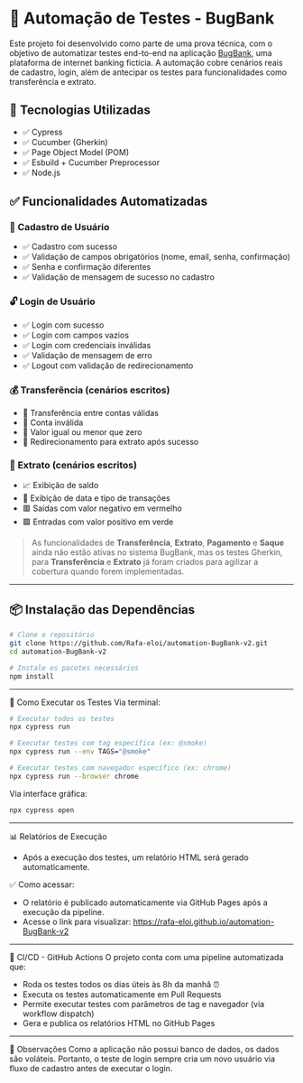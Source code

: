 # 💸 Automação de Testes - BugBank

Este projeto foi desenvolvido como parte de uma prova técnica, com o objetivo de automatizar testes end-to-end na aplicação [BugBank](https://bugbank.netlify.app/), uma plataforma de internet banking fictícia. A automação cobre cenários reais de cadastro, login, além de antecipar os testes para funcionalidades como transferência e extrato.

## 🧪 Tecnologias Utilizadas

- ✅ Cypress
- ✅ Cucumber (Gherkin)
- ✅ Page Object Model (POM)
- ✅ Esbuild + Cucumber Preprocessor
- ✅ Node.js


## ✅ Funcionalidades Automatizadas

### 🔐 Cadastro de Usuário

- ✅ Cadastro com sucesso
- ✅ Validação de campos obrigatórios (nome, email, senha, confirmação)
- ✅ Senha e confirmação diferentes
- ✅ Validação de mensagem de sucesso no cadastro

### 🔓 Login de Usuário

- ✅ Login com sucesso
- ✅ Login com campos vazios
- ✅ Login com credenciais inválidas
- ✅ Validação de mensagem de erro
- ✅ Logout com validação de redirecionamento

### 💰 Transferência (cenários escritos)

- 🔄 Transferência entre contas válidas
- 🚫 Conta inválida
- 🚫 Valor igual ou menor que zero
- 🧾 Redirecionamento para extrato após sucesso

### 📄 Extrato (cenários escritos)

- 📈 Exibição de saldo
- 📅 Exibição de data e tipo de transações
- 🟥 Saídas com valor negativo em vermelho
- 🟩 Entradas com valor positivo em verde

> As funcionalidades de **Transferência**, **Extrato**, **Pagamento** e **Saque** ainda não estão ativas no sistema BugBank, mas os testes Gherkin, para **Transferência** e **Extrato** já foram criados para agilizar a cobertura quando forem implementadas.

---

## 📦 Instalação das Dependências

```bash
# Clone o repositório
git clone https://github.com/Rafa-eloi/automation-BugBank-v2.git
cd automation-BugBank-v2

# Instale os pacotes necessários
npm install
```
---

🚀 Como Executar os Testes
Via terminal:
```bash
# Executar todos os testes
npx cypress run

# Executar testes com tag específica (ex: @smoke)
npx cypress run --env TAGS="@smoke"

# Executar testes com navegador específico (ex: chrome)
npx cypress run --browser chrome
```

Via interface gráfica:
```bash
npx cypress open
```
---

📊 Relatórios de Execução

- Após a execução dos testes, um relatório HTML será gerado automaticamente.

✅ Como acessar:
- O relatório é publicado automaticamente via GitHub Pages após a execução da pipeline.
- Acesse o link para visualizar: https://rafa-eloi.github.io/automation-BugBank-v2

---

🔁 CI/CD - GitHub Actions
O projeto conta com uma pipeline automatizada que:

- Roda os testes todos os dias úteis às 8h da manhã ⏰
- Executa os testes automaticamente em Pull Requests
- Permite executar testes com parâmetros de tag e navegador (via workflow dispatch)
- Gera e publica os relatórios HTML no GitHub Pages

---

📌 Observações
Como a aplicação não possui banco de dados, os dados são voláteis. Portanto, o teste de login sempre cria um novo usuário via fluxo de cadastro antes de executar o login.



